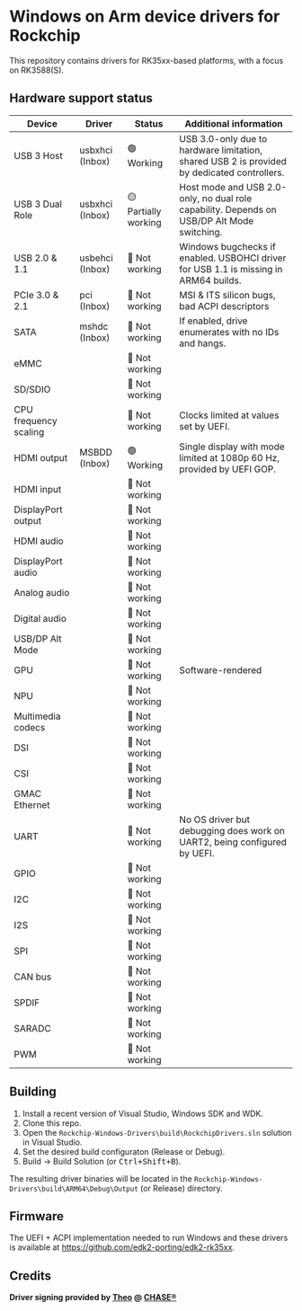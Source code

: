 # Windows on Arm device drivers for Rockchip
This repository contains drivers for RK35xx-based platforms, with a focus on RK3588(S).

## Hardware support status
|Device|Driver|Status|Additional information|
| --- | --- | --- | --- |
|USB 3 Host|usbxhci (Inbox)|🟢 Working|USB 3.0-only due to hardware limitation, shared USB 2 is provided by dedicated controllers.|
|USB 3 Dual Role|usbxhci (Inbox)|🟡 Partially working|Host mode and USB 2.0-only, no dual role capability. Depends on USB/DP Alt Mode switching.|
|USB 2.0 & 1.1|usbehci (Inbox)|🔴 Not working|Windows bugchecks if enabled. USBOHCI driver for USB 1.1 is missing in ARM64 builds.|
|PCIe 3.0 & 2.1|pci (Inbox)|🔴 Not working|MSI & ITS silicon bugs, bad ACPI descriptors|
|SATA|mshdc (Inbox)|🔴 Not working|If enabled, drive enumerates with no IDs and hangs.|
|eMMC||🔴 Not working||
|SD/SDIO||🔴 Not working||
|CPU frequency scaling||🔴 Not working|Clocks limited at values set by UEFI.|
|HDMI output|MSBDD (Inbox)|🟢 Working|Single display with mode limited at 1080p 60 Hz, provided by UEFI GOP.|
|HDMI input||🔴 Not working||
|DisplayPort output||🔴 Not working||
|HDMI audio||🔴 Not working||
|DisplayPort audio||🔴 Not working||
|Analog audio||🔴 Not working||
|Digital audio||🔴 Not working||
|USB/DP Alt Mode||🔴 Not working||
|GPU||🔴 Not working|Software-rendered|
|NPU||🔴 Not working||
|Multimedia codecs||🔴 Not working||
|DSI||🔴 Not working||
|CSI||🔴 Not working||
|GMAC Ethernet||🔴 Not working||
|UART||🔴 Not working|No OS driver but debugging does work on UART2, being configured by UEFI.|
|GPIO||🔴 Not working||
|I2C||🔴 Not working||
|I2S||🔴 Not working||
|SPI||🔴 Not working||
|CAN bus||🔴 Not working||
|SPDIF||🔴 Not working||
|SARADC||🔴 Not working||
|PWM||🔴 Not working||

## Building
1. Install a recent version of Visual Studio, Windows SDK and WDK.
2. Clone this repo.
3. Open the `Rockchip-Windows-Drivers\build\RockchipDrivers.sln` solution in Visual Studio.
4. Set the desired build configuraton (Release or Debug).
5. Build -> Build Solution (or <kbd>Ctrl+Shift+B</kbd>).

The resulting driver binaries will be located in the `Rockchip-Windows-Drivers\build\ARM64\Debug\Output` (or Release) directory.

## Firmware
The UEFI + ACPI implementation needed to run Windows and these drivers is available at <https://github.com/edk2-porting/edk2-rk35xx>.

## Credits
**Driver signing provided by [Theo](https://github.com/td512) @ [CHASE®](https://chase.net.nz/)**

